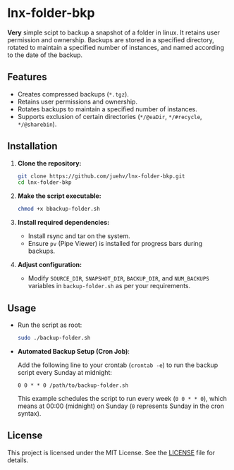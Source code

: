 # lnx-folder-bkp

**Very** simple scipt to backup a snapshot of a folder in linux. It retains user permission and ownership. 
Backups are stored in a specified directory, rotated to maintain a specified number of instances, and named according to the date of the backup.

## Features

- Creates compressed backups (`*.tgz`).
- Retains user permissions and ownership.
- Rotates backups to maintain a specified number of instances.
- Supports exclusion of certain directories (`*/@eaDir`, `*/#recycle`, `*/@sharebin`).

## Installation

1. **Clone the repository:**

   ```bash
   git clone https://github.com/juehv/lnx-folder-bkp.git
   cd lnx-folder-bkp
   ```

2. **Make the script executable:**

   ```bash
   chmod +x bbackup-folder.sh
   ```

3. **Install required dependencies:**

   - Install rsync and tar on the system.
   - Ensure `pv` (Pipe Viewer) is installed for progress bars during backups.

4. **Adjust configuration:**

   - Modify `SOURCE_DIR`, `SNAPSHOT_DIR`, `BACKUP_DIR`, and `NUM_BACKUPS` variables in `backup-folder.sh` as per your requirements.

## Usage

- Run the script as root:

  ```bash
  sudo ./backup-folder.sh
  ```

- **Automated Backup Setup (Cron Job)**:

  Add the following line to your crontab (`crontab -e`) to run the backup script every Sunday at midnight:

  ```cron
  0 0 * * 0 /path/to/backup-folder.sh
  ```

  This example schedules the script to run every week (`0 0 * * 0`), which means at 00:00 (midnight) on Sunday (`0` represents Sunday in the cron syntax).

## License

This project is licensed under the MIT License. See the [LICENSE](LICENSE) file for details.

